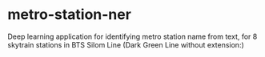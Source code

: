 # metro-station-ner
Deep learning application for identifying metro station name from text, for 8 skytrain stations in BTS Silom Line (Dark Green Line without extension:)
